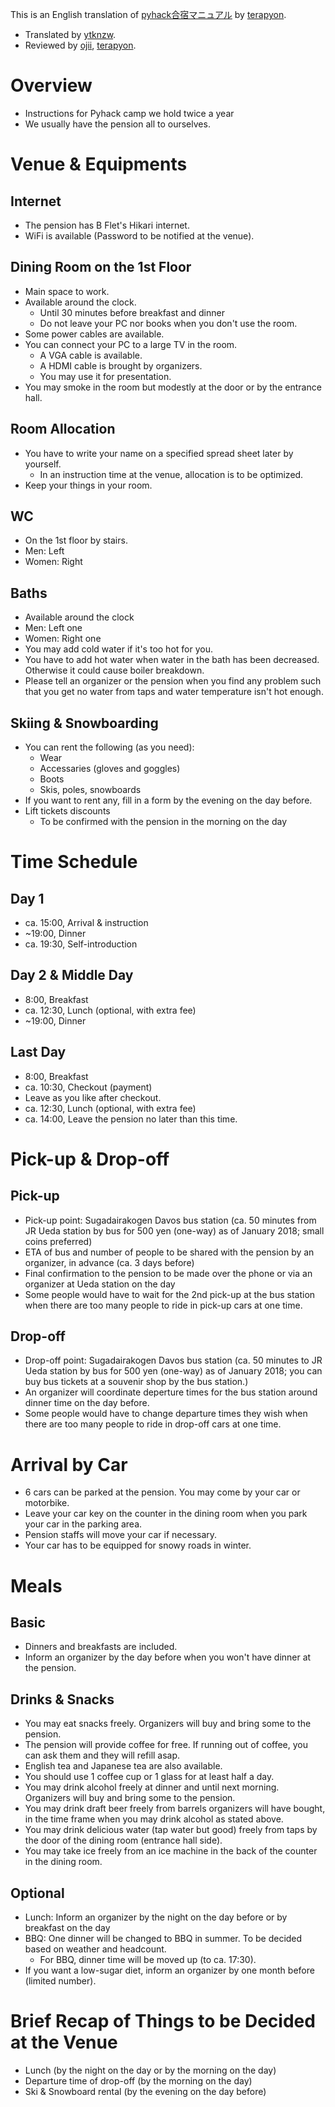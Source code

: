 This is an English translation of [pyhack合宿マニュアル](https://gist.github.com/terapyon/df4726c1390979b052f05232199acd64) by [terapyon](https://github.com/terapyon).

- Translated by [ytknzw](https://github.com/ytknzw).
- Reviewed by [ojii](https://github.com/ojii), [terapyon](https://github.com/terapyon).

# Overview

- Instructions for Pyhack camp we hold twice a year
- We usually have the pension all to ourselves.

# Venue & Equipments

## Internet

- The pension has B Flet's Hikari internet.
- WiFi is available (Password to be notified at the venue).

## Dining Room on the 1st Floor

- Main space to work.
- Available around the clock.
    - Until 30 minutes before breakfast and dinner
    - Do not leave your PC nor books when you don't use the room.
- Some power cables are available.
- You can connect your PC to a large TV in the room.
    - A VGA cable is available.
    - A HDMI cable is brought by organizers.
    - You may use it for presentation.
- You may smoke in the room but modestly at the door or by the entrance hall.

## Room Allocation

- You have to write your name on a specified spread sheet later by yourself.
    - In an instruction time at the venue, allocation is to be optimized.
- Keep your things in your room.

## WC

- On the 1st floor by stairs.
- Men: Left
- Women: Right

## Baths

- Available around the clock
- Men: Left one
- Women: Right one
- You may add cold water if it's too hot for you.
- You have to add hot water when water in the bath has been decreased. Otherwise it could cause boiler breakdown.
- Please tell an organizer or the pension when you find any problem such that you get no water from taps and water temperature isn't hot enough.

## Skiing & Snowboarding

- You can rent the following (as you need):
    - Wear
    - Accessaries (gloves and goggles)
    - Boots
    - Skis, poles, snowboards
- If you want to rent any, fill in a form by the evening on the day before.
- Lift tickets discounts
    - To be confirmed with the pension in the morning on the day

# Time Schedule

## Day 1

- ca. 15:00, Arrival & instruction
- ~19:00, Dinner
- ca. 19:30, Self-introduction

## Day 2 & Middle Day

- 8:00, Breakfast
- ca. 12:30, Lunch (optional, with extra fee)
- ~19:00, Dinner

## Last Day

- 8:00, Breakfast
- ca. 10:30, Checkout (payment)
- Leave as you like after checkout.
- ca. 12:30, Lunch (optional, with extra fee)
- ca. 14:00, Leave the pension no later than this time.

# Pick-up & Drop-off

## Pick-up

- Pick-up point: Sugadairakogen Davos bus station (ca. 50 minutes from JR Ueda station by bus for 500 yen (one-way) as of January 2018; small coins preferred)
- ETA of bus and number of people to be shared with the pension by an organizer, in advance (ca. 3 days before)
- Final confirmation to the pension to be made over the phone or via an organizer at Ueda station on the day
- Some people would have to wait for the 2nd pick-up at the bus station when there are too many people to ride in pick-up cars at one time.

## Drop-off

- Drop-off point: Sugadairakogen Davos bus station (ca. 50 minutes to JR Ueda station by bus for 500 yen (one-way) as of January 2018; you can buy bus tickets at a souvenir shop by the bus station.)
- An organizer will coordinate deperture times for the bus station around dinner time on the day before.
- Some people would have to change departure times they wish when there are too many people to ride in drop-off cars at one time.

# Arrival by Car

- 6 cars can be parked at the pension. You may come by your car or motorbike.
- Leave your car key on the counter in the dining room when you park your car in the parking area.
- Pension staffs will move your car if necessary.
- Your car has to be equipped for snowy roads in winter.

# Meals

## Basic

- Dinners and breakfasts are included.
- Inform an organizer by the day before when you won't have dinner at the pension.

## Drinks & Snacks

- You may eat snacks freely. Organizers will buy and bring some to the pension.
- The pension will provide coffee for free. If running out of coffee, you can ask them and they will refill asap.
- English tea and Japanese tea are also available.
- You should use 1 coffee cup or 1 glass for at least half a day.
- You may drink alcohol freely at dinner and until next morning. Organizers will buy and bring some to the pension.
- You may drink draft beer freely from barrels organizers will have bought, in the time frame when you may drink alcohol as stated above.
- You may drink delicious water (tap water but good) freely from taps by the door of the dining room (entrance hall side).
- You may take ice freely from an ice machine in the back of the counter in the dining room.

## Optional

- Lunch: Inform an organizer by the night on the day before or by breakfast on the day
- BBQ: One dinner will be changed to BBQ in summer. To be decided based on weather and headcount.
	- For BBQ, dinner time will be moved up (to ca. 17:30).
- If you want a low-sugar diet, inform an organizer by one month before (limited number).

# Brief Recap of Things to be Decided at the Venue

- Lunch (by the night on the day or by the morning on the day)
- Departure time of drop-off (by the morning on the day)
- Ski & Snowboard rental (by the evening on the day before)
